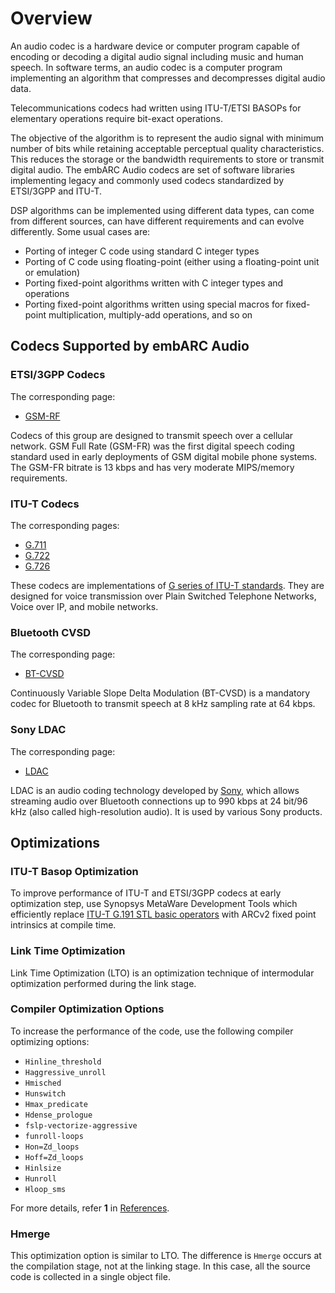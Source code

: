 # Overview

An audio codec is a hardware device or computer program capable of encoding or
decoding a digital audio signal including music and human speech. In software
terms, an audio codec is a computer program implementing an algorithm that
compresses and decompresses digital audio data.

Telecommunications codecs had written using ITU-T/ETSI BASOPs for elementary
operations require bit-exact operations.

The objective of the algorithm is to represent the audio signal with minimum
number of bits while retaining acceptable perceptual quality characteristics.
This reduces the storage or the bandwidth requirements to store or transmit
digital audio. The embARC Audio codecs are set of software libraries
implementing legacy and commonly used codecs standardized by ETSI/3GPP and ITU-T.

DSP algorithms can be implemented using different data types, can come from
different sources, can have different requirements and can evolve differently.
Some usual cases are:

* Porting of integer C code using standard C integer types
* Porting of C code using floating-point (either using a floating-point unit or emulation)
* Porting fixed-point algorithms written with C integer types and operations
* Porting fixed-point algorithms written using special macros for fixed-point
  multiplication, multiply-add operations, and so on

## Codecs Supported by embARC Audio

### ETSI/3GPP Codecs

The corresponding page:

* [GSM-RF](codec-gsm-fr.md)

Codecs of this group are designed to transmit speech over a cellular network.
GSM Full Rate (GSM-FR) was the first digital speech coding standard used in
early deployments of GSM digital mobile phone systems. The GSM-FR bitrate is
13 kbps and has very moderate MIPS/memory requirements.

### ITU-T Codecs

The corresponding pages:

* [G.711](codec-g711.md)
* [G.722](codec-g722.md)
* [G.726](codec-g726.md)

These codecs are implementations of [G series of ITU-T standards](https://www.itu.int/rec/T-REC-G/en).
They are designed for voice transmission over Plain Switched Telephone Networks,
Voice over IP, and mobile networks.

### Bluetooth CVSD

The corresponding page:

* [BT-CVSD](codec-bt-cvsd.md)

Continuously Variable Slope Delta Modulation (BT-CVSD) is a mandatory codec for
Bluetooth to transmit speech at 8 kHz sampling rate at 64 kbps.

### Sony LDAC

The corresponding page:

* [LDAC](codec-ldac.md)

LDAC is an audio coding technology developed by [Sony](https://www.sony.net/Products/LDAC/),
which allows streaming audio over Bluetooth connections up to 990 kbps at
24 bit/96 kHz (also called high-resolution audio). It is used by various Sony
products.

## Optimizations

### ITU-T Basop Optimization

To improve performance of ITU-T and ETSI/3GPP codecs at early optimization step,
use Synopsys MetaWare Development Tools which efficiently replace
[ITU-T G.191 STL basic operators](https://www.itu.int/rec/T-REC-G.191/en) with
ARCv2 fixed point intrinsics at compile time.

### Link Time Optimization

Link Time Optimization (LTO) is an optimization technique of intermodular
optimization performed during the link stage.

### Compiler Optimization Options

To increase the performance of the code, use the following compiler optimizing
options:

* `Hinline_threshold`
* `Haggressive_unroll`
* `Hmisched`
* `Hunswitch`
* `Hmax_predicate`
* `Hdense_prologue`
* `fslp-vectorize-aggressive`
* `funroll-loops`
* `Hon=Zd_loops`
* `Hoff=Zd_loops`
* `Hinlsize`
* `Hunroll`
* `Hloop_sms`

For more details, refer **1** in [References](getting-started.md#references).

### Hmerge

This optimization option is similar to LTO. The difference is `Hmerge` occurs
at the compilation stage, not at the linking stage. In this case, all the
source code is collected in a single object file.
